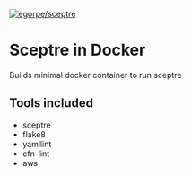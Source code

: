 [![egorpe/sceptre](https://img.shields.io/docker/cloud/build/egorpe/sceptre.svg)](https://hub.docker.com/r/egorpe/sceptre/builds)

# Sceptre in Docker

Builds minimal docker container to run sceptre

## Tools included

* sceptre
* flake8
* yamllint
* cfn-lint
* aws

